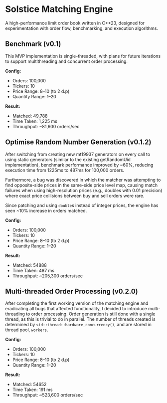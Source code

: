 # Solstice Matching Engine

A high-performance limit order book written in C++23, designed for experimentation with order flow, benchmarking, and execution algorithms.

## Benchmark (v0.1)

This MVP implementation is single-threaded, with plans for future iterations to
support multithreading and concurrent order processing.

**Config:**

- Orders: 100,000
- Tickers: 10
- Price Range: $8–$10 (to 2 d.p)
- Quantity Range: 1–20

**Result:**

- Matched: 49,788
- Time Taken: 1,225 ms
- Throughput: ~81,600 orders/sec

## Optimise Random Number Generation (v0.1.2)

After switching from creating new mt19937 generators on every call to using
static generators (similar to the existing getRandomUid implementation),
benchmark performance improved by ~60%, reducing execution time from 1225ms to
487ms for 100,000 orders.

Furthermore, a bug was discovered in which the matcher was attempting to find
opposite-side prices in the same-side price level map, causing match failures
when using high-resolution prices (e.g., doubles with 0.01 precision) where exact
price collisions between buy and sell orders were rare.

Since patching and using `double`s instead of integer prices, the engine has seen ~10% increase in orders matched.

**Config:**

- Orders: 100,000
- Tickers: 10
- Price Range: $8–$10 (to 2 d.p)
- Quantity Range: 1–20

**Result:**

- Matched: 54888
- Time Taken: 487 ms
- Throughput: ~205,300 orders/sec

## Multi-threaded Order Processing (v0.2.0)

After completing the first working version of the matching engine and eradicating all bugs that affected functionality, I decided to introduce multi-threading to order processing. Order generation is still done with a single thread, as this is trivial to do in parallel. The number of threads created is determined by `std::thread::hardware_concurrency()`, and are stored in thread pool, `workers`.

**Config:**

- Orders: 100,000
- Tickers: 10
- Price Range: $8–$10 (to 2 d.p)
- Quantity Range: 1–20

**Result:**

- Matched: 54652
- Time Taken: 191 ms
- Throughput: ~523,600 orders/sec
